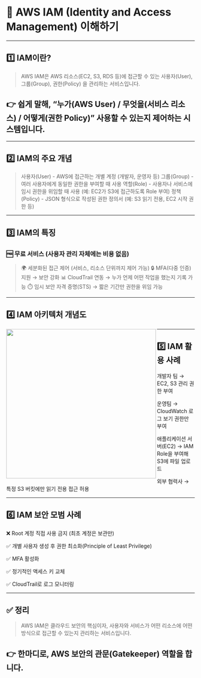 <h1 id="🔐-aws-iam-identity-and-access-management-이해하기">🔐 AWS IAM (Identity and Access Management) 이해하기</h1>
<hr />
<h2 id="1️⃣-iam이란">1️⃣ IAM이란?</h2>
<blockquote>
<p>AWS IAM은
AWS 리소스(EC2, S3, RDS 등)에 접근할 수 있는 사용자(User), 그룹(Group), 권한(Policy) 을 관리하는 서비스입니다.</p>
</blockquote>
<h2 id="👉-쉽게-말해-누가aws-user--무엇을서비스-리소스--어떻게권한-policy-사용할-수-있는지-제어하는-시스템입니다">👉 쉽게 말해, “누가(AWS User) / 무엇을(서비스 리소스) / 어떻게(권한 Policy)” 사용할 수 있는지 제어하는 시스템입니다.</h2>
<hr />
<h2 id="2️⃣-iam의-주요-개념">2️⃣ IAM의 주요 개념</h2>
<blockquote>
<p>사용자(User) - AWS에 접근하는 개별 계정 (개발자, 운영자 등)
그룹(Group) - 여러 사용자에게 동일한 권한을 부여할 때 사용
역할(Role) - 사용자나 서비스에 임시 권한을 위임할 때 사용 (예: EC2가 S3에 접근하도록 Role 부여)
정책(Policy) - JSON 형식으로 작성된 권한 정의서 (예: S3 읽기 전용, EC2 시작 권한 등)</p>
</blockquote>
<hr />
<h2 id="3️⃣-iam의-특징">3️⃣ IAM의 특징</h2>
<h3 id="🆓-무료-서비스-사용자-관리-자체에는-비용-없음">🆓 무료 서비스 (사용자 관리 자체에는 비용 없음)</h3>
<blockquote>
<p>🌍 세분화된 접근 제어 (서비스, 리소스 단위까지 제어 가능)
🔒 MFA(다중 인증) 지원 → 보안 강화
📊 CloudTrail 연동 → 누가 언제 어떤 작업을 했는지 기록 가능
⏱️ 임시 보안 자격 증명(STS) → 짧은 기간만 권한을 위임 가능</p>
</blockquote>
<hr />
<h2 id="4️⃣-iam-아키텍처-개념도">4️⃣ IAM 아키텍처 개념도</h2>
<img align="left" src="https://velog.velcdn.com/images/yjshin/post/5ab1b7be-74dd-4a1e-8a2d-e957976bfcaa/image.png" width="400" />

<hr />
<h2 id="5️⃣-iam-활용-사례">5️⃣ IAM 활용 사례</h2>
<p>개발자 팀 → EC2, S3 관리 권한 부여</p>
<p>운영팀 → CloudWatch 로그 보기 권한만 부여</p>
<p>애플리케이션 서버(EC2) → IAM Role을 부여해 S3에 파일 업로드</p>
<p>외부 협력사 → 특정 S3 버킷에만 읽기 전용 접근 허용</p>
<hr />
<h2 id="6️⃣-iam-보안-모범-사례">6️⃣ IAM 보안 모범 사례</h2>
<p>❌ Root 계정 직접 사용 금지 (최초 계정은 보관만)</p>
<p>✅ 개별 사용자 생성 후 권한 최소화(Principle of Least Privilege)</p>
<p>✅ MFA 활성화</p>
<p>✅ 정기적인 액세스 키 교체</p>
<p>✅ CloudTrail로 로그 모니터링</p>
<hr />
<h2 id="✅-정리">✅ 정리</h2>
<blockquote>
<p>AWS IAM은
클라우드 보안의 핵심이자, 사용자와 서비스가 어떤 리소스에 어떤 방식으로 접근할 수 있는지 관리하는 서비스입니다.</p>
</blockquote>
<h2 id="👉-한마디로-aws-보안의-관문gatekeeper-역할을-합니다">👉 한마디로, AWS 보안의 관문(Gatekeeper) 역할을 합니다.</h2>